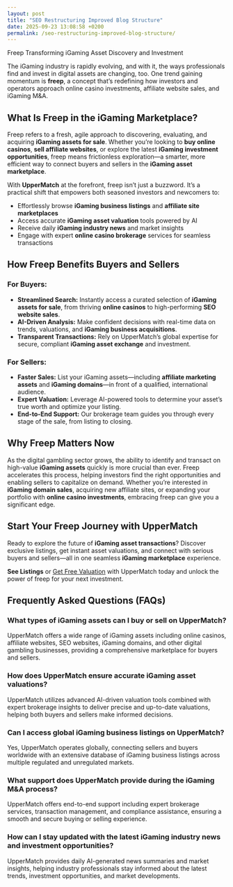 ```yaml
---
layout: post
title: "SEO Restructuring Improved Blog Structure"
date: 2025-09-23 13:08:58 +0200
permalink: /seo-restructuring-improved-blog-structure/
---
```

Freep Transforming iGaming Asset Discovery and Investment

The iGaming industry is rapidly evolving, and with it, the ways professionals find and invest in digital assets are changing, too. One trend gaining momentum is **freep**, a concept that’s redefining how investors and operators approach online casino investments, affiliate website sales, and iGaming M&A.

## What Is Freep in the iGaming Marketplace?

Freep refers to a fresh, agile approach to discovering, evaluating, and acquiring **iGaming assets for sale**. Whether you’re looking to **buy online casinos**, **sell affiliate websites**, or explore the latest **iGaming investment opportunities**, freep means frictionless exploration—a smarter, more efficient way to connect buyers and sellers in the **iGaming asset marketplace**.

With **UpperMatch** at the forefront, freep isn’t just a buzzword. It’s a practical shift that empowers both seasoned investors and newcomers to:

- Effortlessly browse **iGaming business listings** and **affiliate site marketplaces**  
- Access accurate **iGaming asset valuation** tools powered by AI  
- Receive daily **iGaming industry news** and market insights  
- Engage with expert **online casino brokerage** services for seamless transactions

## How Freep Benefits Buyers and Sellers

### For Buyers:  
- **Streamlined Search:** Instantly access a curated selection of **iGaming assets for sale**, from thriving **online casinos** to high-performing **SEO website sales**.  
- **AI-Driven Analysis:** Make confident decisions with real-time data on trends, valuations, and **iGaming business acquisitions**.  
- **Transparent Transactions:** Rely on UpperMatch’s global expertise for secure, compliant **iGaming asset exchange** and investment.

### For Sellers:  
- **Faster Sales:** List your iGaming assets—including **affiliate marketing assets** and **iGaming domains**—in front of a qualified, international audience.  
- **Expert Valuation:** Leverage AI-powered tools to determine your asset’s true worth and optimize your listing.  
- **End-to-End Support:** Our brokerage team guides you through every stage of the sale, from listing to closing.

## Why Freep Matters Now

As the digital gambling sector grows, the ability to identify and transact on high-value **iGaming assets** quickly is more crucial than ever. Freep accelerates this process, helping investors find the right opportunities and enabling sellers to capitalize on demand. Whether you’re interested in **iGaming domain sales**, acquiring new affiliate sites, or expanding your portfolio with **online casino investments**, embracing freep can give you a significant edge.

## Start Your Freep Journey with UpperMatch

Ready to explore the future of **iGaming asset transactions**? Discover exclusive listings, get instant asset valuations, and connect with serious buyers and sellers—all in one seamless **iGaming marketplace** experience.

**See Listings** or [Get Free Valuation](https://www.uppermatch.com) with UpperMatch today and unlock the power of freep for your next investment.

## Frequently Asked Questions (FAQs)

### What types of iGaming assets can I buy or sell on UpperMatch?  
UpperMatch offers a wide range of iGaming assets including online casinos, affiliate websites, SEO websites, iGaming domains, and other digital gambling businesses, providing a comprehensive marketplace for buyers and sellers.

### How does UpperMatch ensure accurate iGaming asset valuations?  
UpperMatch utilizes advanced AI-driven valuation tools combined with expert brokerage insights to deliver precise and up-to-date valuations, helping both buyers and sellers make informed decisions.

### Can I access global iGaming business listings on UpperMatch?  
Yes, UpperMatch operates globally, connecting sellers and buyers worldwide with an extensive database of iGaming business listings across multiple regulated and unregulated markets.

### What support does UpperMatch provide during the iGaming M&A process?  
UpperMatch offers end-to-end support including expert brokerage services, transaction management, and compliance assistance, ensuring a smooth and secure buying or selling experience.

### How can I stay updated with the latest iGaming industry news and investment opportunities?  
UpperMatch provides daily AI-generated news summaries and market insights, helping industry professionals stay informed about the latest trends, investment opportunities, and market developments.

<script type="application/ld+json">
{
  "@context": "https://schema.org",
  "@type": "BlogPosting",
  "headline": "Freep Transforming iGaming Asset Discovery and Investment",
  "description": "Explore how freep is revolutionizing the way investors and operators approach online casino investments, affiliate website sales, and iGaming M&A with UpperMatch.",
  "author": {
    "@type": "Person",
    "name": "UpperMatch"
  },
  "publisher": {
    "@type": "Person",
    "name": "UpperMatch"
  },
  "url": "https://www.uppermatch.com/blog/freep-transforming-igaming-asset-discovery-investment",
  "mainEntityOfPage": "https://www.uppermatch.com/blog/freep-transforming-igaming-asset-discovery-investment",
  "datePublished": "2024-06-01",
  "dateModified": "2024-06-01",
  "keywords": "iGaming marketplace, buy online casinos, sell affiliate websites, iGaming assets for sale, online casino investments, iGaming M&A platform, affiliate site marketplace, SEO website sales, iGaming business listings, buy and sell iGaming assets, online casino brokerage, iGaming asset valuation, affiliate marketing assets, iGaming domain sales, iGaming industry news, iGaming investment opportunities, iGaming business acquisitions, iGaming asset marketplace, iGaming website listings, iGaming asset exchange",
  "articleBody": "The iGaming industry is rapidly evolving, and with it, the ways professionals find and invest in digital assets are changing, too. One trend gaining momentum is freep, a concept redefining how investors and operators approach online casino investments, affiliate website sales, and iGaming M&A. Freep is a fresh, agile approach to discovering, evaluating, and acquiring iGaming assets for sale. Whether buying online casinos, selling affiliate websites, or exploring investment opportunities, freep means frictionless exploration—a smarter way to connect buyers and sellers in the iGaming asset marketplace. UpperMatch empowers investors to browse iGaming business listings, access AI-powered valuations, receive daily industry news, and engage expert brokerage services. Buyers gain streamlined search, AI-driven analysis, and transparent transactions. Sellers benefit from faster sales, expert valuation, and end-to-end support. As digital gambling grows, freep accelerates asset identification and transaction, giving a competitive edge. Start your freep journey with UpperMatch to discover listings, get valuations, and connect globally."
}
</script>

<script type="application/ld+json">
{
  "@context": "https://schema.org",
  "@type": "FAQPage",
  "mainEntity": [
    {
      "@type": "Question",
      "name": "What types of iGaming assets can I buy or sell on UpperMatch?",
      "acceptedAnswer": {
        "@type": "Answer",
        "text": "UpperMatch offers a wide range of iGaming assets including online casinos, affiliate websites, SEO websites, iGaming domains, and other digital gambling businesses, providing a comprehensive marketplace for buyers and sellers."
      }
    },
    {
      "@type": "Question",
      "name": "How does UpperMatch ensure accurate iGaming asset valuations?",
      "acceptedAnswer": {
        "@type": "Answer",
        "text": "UpperMatch utilizes advanced AI-driven valuation tools combined with expert brokerage insights to deliver precise and up-to-date valuations, helping both buyers and sellers make informed decisions."
      }
    },
    {
      "@type": "Question",
      "name": "Can I access global iGaming business listings on UpperMatch?",
      "acceptedAnswer": {
        "@type": "Answer",
        "text": "Yes, UpperMatch operates globally, connecting sellers and buyers worldwide with an extensive database of iGaming business listings across multiple regulated and unregulated markets."
      }
    },
    {
      "@type": "Question",
      "name": "What support does UpperMatch provide during the iGaming M&A process?",
      "acceptedAnswer": {
        "@type": "Answer",
        "text": "UpperMatch offers end-to-end support including expert brokerage services, transaction management, and compliance assistance, ensuring a smooth and secure buying or selling experience."
      }
    },
    {
      "@type": "Question",
      "name": "How can I stay updated with the latest iGaming industry news and investment opportunities?",
      "acceptedAnswer": {
        "@type": "Answer",
        "text": "UpperMatch provides daily AI-generated news summaries and market insights, helping industry professionals stay informed about the latest trends, investment opportunities, and market developments."
      }
    }
  ]
}
</script>